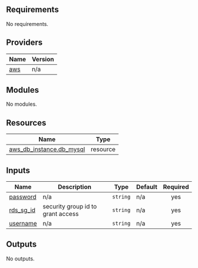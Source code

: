 <!-- BEGIN_TF_DOCS -->
## Requirements

No requirements.

## Providers

| Name | Version |
|------|---------|
| <a name="provider_aws"></a> [aws](#provider\_aws) | n/a |

## Modules

No modules.

## Resources

| Name | Type |
|------|------|
| [aws_db_instance.db_mysql](https://registry.terraform.io/providers/hashicorp/aws/latest/docs/resources/db_instance) | resource |

## Inputs

| Name | Description | Type | Default | Required |
|------|-------------|------|---------|:--------:|
| <a name="input_password"></a> [password](#input\_password) | n/a | `string` | n/a | yes |
| <a name="input_rds_sg_id"></a> [rds\_sg\_id](#input\_rds\_sg\_id) | security group id to grant access | `string` | n/a | yes |
| <a name="input_username"></a> [username](#input\_username) | n/a | `string` | n/a | yes |

## Outputs

No outputs.
<!-- END_TF_DOCS -->